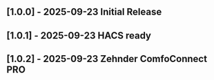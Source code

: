 ## [1.0.0] - 2025-09-23 Initial Release
## [1.0.1] - 2025-09-23 HACS ready
## [1.0.2] - 2025-09-23 Zehnder ComfoConnect PRO
